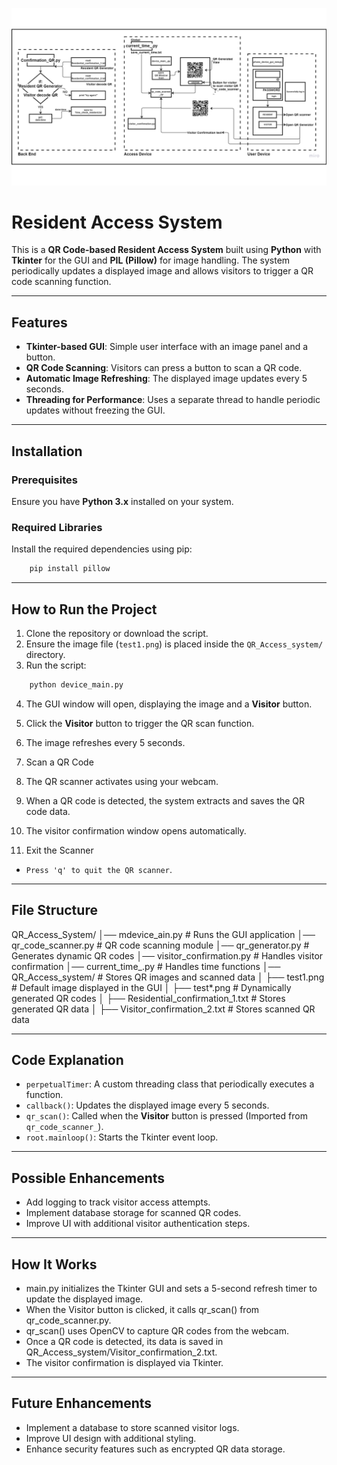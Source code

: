 ![Alt text](flowchart.png)

# Resident Access System

This is a **QR Code-based Resident Access System** built using **Python** with **Tkinter** for the GUI and **PIL (Pillow)** for image handling. The system periodically updates a displayed image and allows visitors to trigger a QR code scanning function.

---
## Features
- **Tkinter-based GUI**: Simple user interface with an image panel and a button.
- **QR Code Scanning**: Visitors can press a button to scan a QR code.
- **Automatic Image Refreshing**: The displayed image updates every 5 seconds.
- **Threading for Performance**: Uses a separate thread to handle periodic updates without freezing the GUI.

---
## Installation

### Prerequisites
Ensure you have **Python 3.x** installed on your system.

### Required Libraries
Install the required dependencies using pip:
```sh
    pip install pillow
```

---
## How to Run the Project
1. Clone the repository or download the script.
2. Ensure the image file (`test1.png`) is placed inside the `QR_Access_system/` directory.
3. Run the script:
``` sh
    python device_main.py
```
4. The GUI window will open, displaying the image and a **Visitor** button.
5. Click the **Visitor** button to trigger the QR scan function.
6. The image refreshes every 5 seconds.
7. Scan a QR Code
8. The QR scanner activates using your webcam.
9. When a QR code is detected, the system extracts and saves the QR code data.
10. The visitor confirmation window opens automatically.

11. Exit the Scanner
- `Press 'q' to quit the QR scanner`.

---
## File Structure
QR_Access_System/
│── mdevice_ain.py                 # Runs the GUI application
│── qr_code_scanner.py      # QR code scanning module
│── qr_generator.py         # Generates dynamic QR codes
│── visitor_confirmation.py # Handles visitor confirmation
│── current_time_.py        # Handles time functions
│── QR_Access_system/       # Stores QR images and scanned data
│   ├── test1.png           # Default image displayed in the GUI
│   ├── test*.png           # Dynamically generated QR codes
│   ├── Residential_confirmation_1.txt  # Stores generated QR data
│   ├── Visitor_confirmation_2.txt      # Stores scanned QR data



---
## Code Explanation
- `perpetualTimer`: A custom threading class that periodically executes a function.
- `callback()`: Updates the displayed image every 5 seconds.
- `qr_scan()`: Called when the **Visitor** button is pressed (Imported from `qr_code_scanner_`).
- `root.mainloop()`: Starts the Tkinter event loop.

---
## Possible Enhancements
- Add logging to track visitor access attempts.
- Implement database storage for scanned QR codes.
- Improve UI with additional visitor authentication steps.

---
## How It Works
- main.py initializes the Tkinter GUI and sets a 5-second refresh timer to update the displayed image.
- When the Visitor button is clicked, it calls qr_scan() from qr_code_scanner.py.
- qr_scan() uses OpenCV to capture QR codes from the webcam.
- Once a QR code is detected, its data is saved in QR_Access_system/Visitor_confirmation_2.txt.
- The visitor confirmation is displayed via Tkinter.

---
## Future Enhancements
- Implement a database to store scanned visitor logs.
- Improve UI design with additional styling.
- Enhance security features such as encrypted QR data storage.






